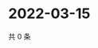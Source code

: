 # 2022-03-15

共 0 条

<!-- BEGIN WEIBO -->
<!-- 最后更新时间 Tue Mar 15 2022 20:07:58 GMT+0800 (China Standard Time) -->

<!-- END WEIBO -->
